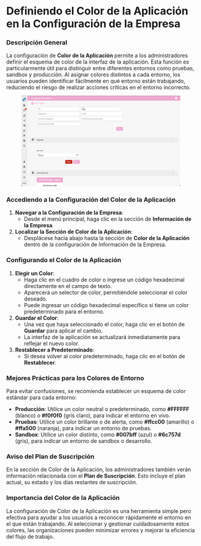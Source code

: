 # Definiendo el Color de la Aplicación en la Configuración de la Empresa

### Descripción General

La configuración de **Color de la Aplicación** permite a los administradores definir el esquema de color de la interfaz de la aplicación. Esta función es particularmente útil para distinguir entre diferentes entornos como pruebas, sandbox y producción. Al asignar colores distintos a cada entorno, los usuarios pueden identificar fácilmente en qué entorno están trabajando, reduciendo el riesgo de realizar acciones críticas en el entorno incorrecto.

<figure><img src="../../../../.gitbook/assets/AppColor.png" alt=""><figcaption></figcaption></figure>

### Accediendo a la Configuración del Color de la Aplicación

1. **Navegar a la Configuración de la Empresa**:
   * Desde el menú principal, haga clic en la sección de **Información de la Empresa**.
2. **Localizar la Sección de Color de la Aplicación**:
   * Desplácese hacia abajo hasta la sección de **Color de la Aplicación** dentro de la configuración de Información de la Empresa.

### Configurando el Color de la Aplicación

1. **Elegir un Color**:
   * Haga clic en el cuadro de color o ingrese un código hexadecimal directamente en el campo de texto.
   * Aparecerá un selector de color, permitiéndole seleccionar el color deseado.
   * Puede ingresar un código hexadecimal específico si tiene un color predeterminado para el entorno.
2. **Guardar el Color**:
   * Una vez que haya seleccionado el color, haga clic en el botón de **Guardar** para aplicar el cambio.
   * La interfaz de la aplicación se actualizará inmediatamente para reflejar el nuevo color.
3. **Restablecer a Predeterminado**:
   * Si desea volver al color predeterminado, haga clic en el botón de **Restablecer**.

### Mejores Prácticas para los Colores de Entorno

Para evitar confusiones, se recomienda establecer un esquema de color estándar para cada entorno:

* **Producción**: Utilice un color neutral o predeterminado, como **#FFFFFF** (blanco) o **#f0f0f0** (gris claro), para indicar el entorno en vivo.
* **Pruebas**: Utilice un color brillante o de alerta, como **#ffcc00** (amarillo) o **#ffa500** (naranja), para indicar un entorno de pruebas.
* **Sandbox**: Utilice un color distinto, como **#007bff** (azul) o **#6c757d** (gris), para indicar un entorno de sandbox o desarrollo.

### Aviso del Plan de Suscripción

En la sección de Color de la Aplicación, los administradores también verán información relacionada con el **Plan de Suscripción**. Esto incluye el plan actual, su estado y los días restantes de suscripción.

### Importancia del Color de la Aplicación

La configuración de Color de la Aplicación es una herramienta simple pero efectiva para ayudar a los usuarios a reconocer rápidamente el entorno en el que están trabajando. Al seleccionar y gestionar cuidadosamente estos colores, las organizaciones pueden minimizar errores y mejorar la eficiencia del flujo de trabajo.